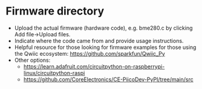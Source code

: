 # Firmware directory
- Upload the actual firmware (hardware code), e.g. bme280.c by clicking Add file->Upload files.   
- Indicate where the code came from and provide usage instructions.   
- Helpful resource for those looking for firmware examples for those using the Qwiic ecosystem: https://github.com/sparkfun/Qwiic_Py
- Other options:
  - https://learn.adafruit.com/circuitpython-on-raspberrypi-linux/circuitpython-raspi
  - https://github.com/CoreElectronics/CE-PiicoDev-PyPI/tree/main/src   

